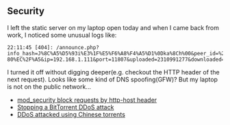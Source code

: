 ## Security

I left the static server on my laptop open today and when I came back from work, I noticed some unusual logs like:

```
22:11:45 [404]: /announce.php?info_hash=J%8C%A5%D5%93i%E3%1F%E5%F6%A8%F4%A5%D1%0Dka%8Ch%00&peer_id=%2DSD0100%2D%7FZ%A9%B9%02%91O4%
80%EC%2F%A5&ip=192.168.1.111&port=11807&uploaded=2310991277&downloaded=2310991277&left=0&numwant=200&key=20033&compact=1
```

I turned it off without digging deeper(e.g. checkout the HTTP header of the next request). Looks like some kind of DNS spoofing(GFW)? But my laptop is not on the public network...

* [mod_security block requests by http-host header](http://serverfault.com/questions/656093/mod-security-block-requests-by-http-host-header)
* [Stopping a BitTorrent DDoS attack](http://blog.carlesmateo.com/2015/01/23/stopping-a-bittorrent-ddos-attack/)
* [DDoS attacked using Chinese torrents](http://blog.devops.co.il/post/108740168304/torrent-ddos-attack)

